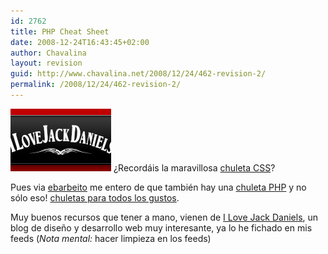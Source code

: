 ```yaml
---
id: 2762
title: PHP Cheat Sheet
date: 2008-12-24T16:43:45+02:00
author: Chavalina
layout: revision
guid: http://www.chavalina.net/2008/12/24/462-revision-2/
permalink: /2008/12/24/462-revision-2/
---
```

<img class="imgizqda" src="/imagenes/fotos/lovejackdaniels.jpg" alt="I Love Jack Daniels" /> &iquest;Recordáis la maravillosa <a href="http://www.chavalina.net/comentar.php?idpost=418&#038;q=css" target="_blank">chuleta CSS</a>?

Pues via <a href="http://blog.enrique.barbeito.org/archivos/2005/05/04/chuleta-php-y-mas/" target="_blank">ebarbeito</a> me entero de que también hay una <a href="http://www.ilovejackdaniels.com/php/php-cheat-sheet/" target="_blank">chuleta PHP</a> y no sólo eso! <a href="http://www.ilovejackdaniels.com/cheat-sheets/" target="_blank">chuletas para todos los gustos</a>.

Muy buenos recursos que tener a mano, vienen de <a href="http://www.ilovejackdaniels.com/" target="_blank">I Love Jack Daniels</a>, un blog de dise&ntilde;o y desarrollo web muy interesante, ya lo he fichado en mis feeds (_Nota mental:_ hacer limpieza en los feeds)